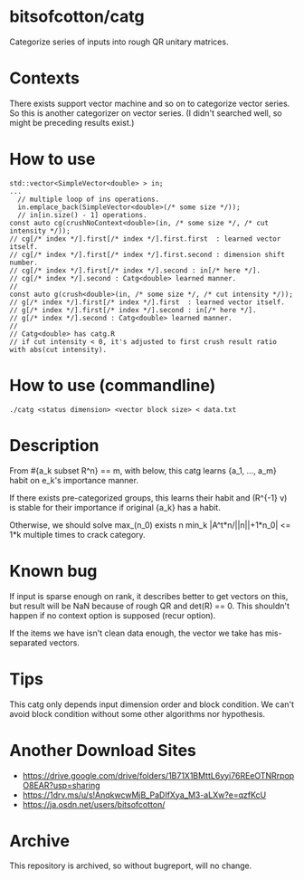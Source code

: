 # bitsofcotton/catg
Categorize series of inputs into rough QR unitary matrices.

# Contexts
There exists support vector machine and so on to categorize vector series.  
So this is another categorizer on vector series. (I didn't searched well, so might be preceding results exist.)

# How to use
    std::vector<SimpleVector<double> > in;
    ...
      // multiple loop of ins operations.
      in.emplace_back(SimpleVector<double>(/* some size */));
      // in[in.size() - 1] operations.
    const auto cg(crushNoContext<double>(in, /* some size */, /* cut intensity */));
    // cg[/* index */].first[/* index */].first.first  : learned vector itself.
    // cg[/* index */].first[/* index */].first.second : dimension shift number.
    // cg[/* index */].first[/* index */].second : in[/* here */].
    // cg[/* index */].second : Catg<double> learned manner.
    //
    const auto g(crush<double>(in, /* some size */, /* cut intensity */));
    // g[/* index */].first[/* index */].first  : learned vector itself.
    // g[/* index */].first[/* index */].second : in[/* here */].
    // g[/* index */].second : Catg<double> learned manner.
    //
    // Catg<double> has catg.R
    // if cut intensity < 0, it's adjusted to first crush result ratio with abs(cut intensity).

# How to use (commandline)
    ./catg <status dimension> <vector block size> < data.txt

# Description
From #{a_k subset R^n} == m, with below, this catg learns {a_1, ..., a_m} habit on e_k's importance manner.

If there exists pre-categorized groups, this learns their habit and (R^{-1} v) is stable for their importance
if original {a_k} has a habit.

Otherwise, we should solve max_(n_0) exists n min_k |A^t\*n/||n||+1\*n_0| \<= 1\*k multiple times to crack category.

# Known bug
If input is sparse enough on rank, it describes better to get vectors on this, but result will be NaN because of rough QR and det(R) == 0.
This shouldn't happen if no context option is supposed (recur option).

If the items we have isn't clean data enough, the vector we take has mis-separated vectors.

# Tips
This catg only depends input dimension order and block condition. We can't avoid block condition without some other algorithms nor hypothesis.

# Another Download Sites
* https://drive.google.com/drive/folders/1B71X1BMttL6yyi76REeOTNRrpopO8EAR?usp=sharing
* https://1drv.ms/u/s!AnqkwcwMjB_PaDIfXya_M3-aLXw?e=qzfKcU
* https://ja.osdn.net/users/bitsofcotton/

# Archive
This repository is archived, so without bugreport, will no change.
